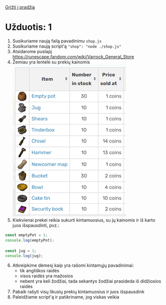 [Grįžti į pradžią](../../README.md)

# Užduotis: 1

1. Susikuriame naują failą pavadinimu `shop.js`
2. Susikuriame naują script'ą `"shop": "node ./shop.js"`
3. Atsidarome puslapį https://runescape.fandom.com/wiki/Varrock_General_Store
4. Žemiau yra lentelė su prekių kainomis
   ![alt text](./varrock-shop.png)
5. Kiekvienai prekei reikia sukurti kintamuosius, su jų kainomis ir iš karto juos išspausdinti, pvz.:

```js
const emptyPot = 1;
console.log(emptyPot);

const jug = 1;
console.log(jug);
```

6. Atkreipkime dėmesį kaip yra rašomi kintamųjų pavadinimai:
    - tik angliškos raidės
    - visos raidės yra mažosios
    - nebent yra keli žodžiai, tada sekantys žodžiai prasideda iš didžiosios raidės
7. Pabaik rašyti visų likusių prekių kintamuosius ir juos išspausdink
8. Paleidžiame script'ą ir patikriname, jog viskas veikia
